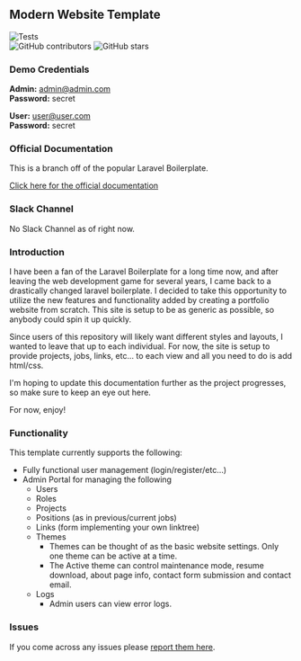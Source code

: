 ## Modern Website Template

![Tests](https://github.com/csteamengine/modern-website-template/workflows/Tests/badge.svg?branch=master)
<br/>
![GitHub contributors](https://img.shields.io/github/contributors/csteamengine/modern-website-template.svg)
![GitHub stars](https://img.shields.io/github/stars/csteamengine/modern-website-template.svg?style=social)

### Demo Credentials

**Admin:** admin@admin.com  
**Password:** secret

**User:** user@user.com  
**Password:** secret

### Official Documentation
This is a branch off of the popular Laravel Boilerplate.

[Click here for the official documentation](http://laravel-boilerplate.com)

### Slack Channel

No Slack Channel as of right now.

### Introduction

I have been a fan of the Laravel Boilerplate for a long time now, and after leaving the web development game for several 
years, I came back to a drastically changed laravel boilerplate. I decided to take this opportunity to utilize the new features
and functionality added by creating a portfolio website from scratch. This site is setup to be as generic as possible, 
so anybody could spin it up quickly. 

Since users of this repository will likely want different styles and layouts, I wanted to leave that up to each individual.
For now, the site is setup to provide projects, jobs, links, etc... to each view and all you need to do is add html/css. 

I'm hoping to update this documentation further as the project progresses, so make sure to keep an eye out here.

For now, enjoy!

### Functionality
This template currently supports the following:
* Fully functional user management (login/register/etc...)
* Admin Portal for managing the following
    * Users
    * Roles
    * Projects
    * Positions (as in previous/current jobs)
    * Links (form implementing your own linktree)
    * Themes
        * Themes can be thought of as the basic website settings. Only one theme can be active at a time.
        * The Active theme can control maintenance mode, resume download, about page info, contact form submission and contact email.
    * Logs
        * Admin users can view error logs.

### Issues

If you come across any issues please [report them here](https://github.com/csteamengine/modern-website-template/issues).
